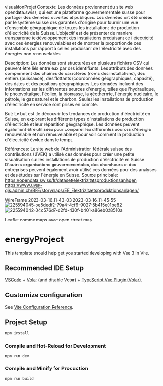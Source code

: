 visualdonProjet
Contexte: Les données proviennent du site web opendata.swiss, qui est une plateforme gouvernementale suisse pour partager des données ouvertes et publiques. Les données ont été créées par le système suisse des garanties d'origine pour fournir une vue d'ensemble géographique de toutes les installations de production d'électricité de la Suisse. L'objectif est de présenter de manière transparente le développement des installations produisant de l'électricité avec des énergies renouvelables et de montrer la proportion de ces installations par rapport à celles produisant de l'électricité avec des énergies non renouvelables.

Description: Les données sont structurées en plusieurs fichiers CSV qui peuvent être liés entre eux par des identifiants. Les attributs des données comprennent des chaînes de caractères (noms des installations), des entiers (puissance), des flottants (coordonnées géographiques, capacité), des dates et des positions géographiques. Les données incluent des informations sur les différentes sources d'énergie, telles que l'hydraulique, le photovoltaïque, l'éolien, la biomasse, la géothermie, l'énergie nucléaire, le pétrole, le gaz naturel et le charbon. Seules les installations de production d'électricité en service sont prises en compte.

But: Le but est de découvrir les tendances de production d'électricité en Suisse, en explorant les différents types d'installations de production d'électricité et leur répartition géographique. Les données peuvent également être utilisées pour comparer les différentes sources d'énergie renouvelable et non renouvelable et pour voir comment la production d'électricité évolue dans le temps.

Références: Le site web de l'Administration fédérale suisse des contributions (UVEK) a utilisé ces données pour créer une petite visualisation sur les installations de production d'électricité en Suisse. D'autres organisations gouvernementales, des chercheurs et des entreprises peuvent également avoir utilisé ces données pour des analyses et des études sur l'énergie en Suisse. Source principale: https://opendata.swiss/fr/dataset/elektrizitatsproduktionsanlagen https://www.uvek-gis.admin.ch/BFE/storymaps/EE_Elektrizitaetsproduktionsanlagen/

WireFrame 2023-03-16_11-43-03 2023-03-16_11-45-55
![225594045-be5dedf2-79a4-4cf6-9027-5b415e01be82](https://github.com/sachajocicheigvd/sachaJocicVisualDon/assets/115351469/c764a500-36c2-4fef-b45e-2acd03ea954a)
![225594042-04c576d7-d2fd-430f-b401-a86eb028510a](https://github.com/sachajocicheigvd/sachaJocicVisualDon/assets/115351469/ca5b672f-e294-4716-8840-526b211b575b)

Leaflet comme maps avec open street map
# energyProject

This template should help get you started developing with Vue 3 in Vite.

## Recommended IDE Setup

[VSCode](https://code.visualstudio.com/) + [Volar](https://marketplace.visualstudio.com/items?itemName=Vue.volar) (and disable Vetur) + [TypeScript Vue Plugin (Volar)](https://marketplace.visualstudio.com/items?itemName=Vue.vscode-typescript-vue-plugin).

## Customize configuration

See [Vite Configuration Reference](https://vitejs.dev/config/).

## Project Setup

```sh
npm install
```

### Compile and Hot-Reload for Development

```sh
npm run dev
```

### Compile and Minify for Production

```sh
npm run build
```
